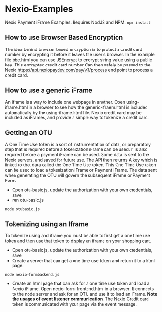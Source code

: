# Nexio-Examples
Nexio Payment iFrame Examples. Requires NodJS and NPM. 
```npm install```

## How to use Browser Based Encryption

The idea behind browser based encryption is to protect a credit card number by encrypting it before it leaves the user's browser.
In the example file bbe.html you can use JSEncrypt to encrypt string value using a public key. This encrypted credit card number
Can then safely be passed to the Nexio https://api.nexiopaydev.com/pay/v3/process end point to process a credit card.

## How to use a generic iFrame

An iframe is a way to include one webpage in another. Open using-iframe.html in a browser to see how the generic-ifraem.html
is included automatically by the using-iframe.html file. Nexio credit card may be included as iFrames, and provide a simple
way to tokenize a credit card.

## Getting an OTU

A One Time Use token is a sort of instrumentation of data, or preparatory step that is required before a tokenization iFrame can be used. It
is also required before a payment iFrame can be used. Some data is sent to the Nexio servers, and saved for future use. The API then returns
A key which is linked to that data called the One Time Use token. This One Time Use token can be used to load a tokenization iFrame or Payment iFrame.
The data sent when generating the OTU will govern the subsequent iFrame or Payment Form.

- Open otu-basic.js,  update the authorization with your own credentials, save
- run otu-basic.js

```node otubasic.js```

## Tokenizing using an Iframe

To tokenize using and iframe you must be able to first get a one time use token and then use that token to display an
iframe on your shopping cart. 

 - Open otu-basic.js,  update the authorization with your own credentials, save
 - Create a server that can get a one time use token and return it to a html page.
 
 ```node nexio-formbackend.js```
 
 - Create an html page that can ask for a one time use token and load a Nexio iFrame. Open nexio-form-frontend.html in a browser. It connects to
 the node server and ask for an OTU and use it to load an iFrame. <strong>Note the usages of event listener communication</strong>. The Nexio Credit card token is 
 communicated with your page via the event message. 
 
 
 

